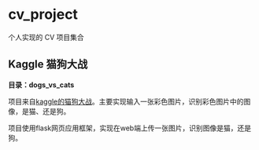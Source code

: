 # cv_project

个人实现的 CV 项目集合

## Kaggle 猫狗大战

**目录：dogs_vs_cats**

项目来自[kaggle的猫狗大战](https://www.kaggle.com/c/dogs-vs-cats-redux-kernels-edition/data)。主要实现输入一张彩色图片，识别彩色图片中的图像，是猫、还是狗。

项目使用flask网页应用框架，实现在web端上传一张图片，识别图像是猫，还是狗。
